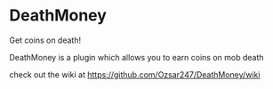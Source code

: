 # DeathMoney
Get coins on death!

DeathMoney is a plugin which allows you to earn coins on mob death

check out the wiki at https://github.com/Ozsar247/DeathMoney/wiki
